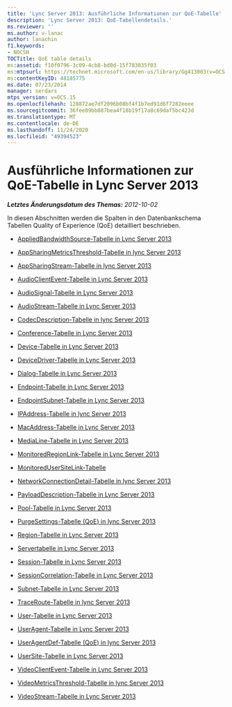 ```yaml
---
title: 'Lync Server 2013: Ausführliche Informationen zur QoE-Tabelle'
description: 'Lync Server 2013: QoE-Tabellendetails.'
ms.reviewer: ''
ms.author: v-lanac
author: lanachin
f1.keywords:
- NOCSH
TOCTitle: QoE table details
ms:assetid: f10f0796-3c09-4cb8-bd0d-15f783835f03
ms:mtpsurl: https://technet.microsoft.com/en-us/library/Gg413003(v=OCS.15)
ms:contentKeyID: 48185775
ms.date: 07/23/2014
manager: serdars
mtps_version: v=OCS.15
ms.openlocfilehash: 128872ae7df2096b08bf4f1b7ed91d6f7282eeee
ms.sourcegitcommit: 36fee89bb887bea4f18b19f17a8c69daf5bc423d
ms.translationtype: MT
ms.contentlocale: de-DE
ms.lasthandoff: 11/24/2020
ms.locfileid: "49394523"
---
```

# <a name="qoe-table-details-in-lync-server-2013"></a>Ausführliche Informationen zur QoE-Tabelle in Lync Server 2013

<div data-xmlns="http://www.w3.org/1999/xhtml">

<div class="topic" data-xmlns="http://www.w3.org/1999/xhtml" data-msxsl="urn:schemas-microsoft-com:xslt" data-cs="https://msdn.microsoft.com/">

<div data-asp="https://msdn2.microsoft.com/asp">



</div>

<div id="mainSection">

<div id="mainBody">

<span> </span>

_**Letztes Änderungsdatum des Themas:** 2012-10-02_

In diesen Abschnitten werden die Spalten in den Datenbankschema Tabellen Quality of Experience (QoE) detailliert beschrieben.

  - [AppliedBandwidthSource-Tabelle in Lync Server 2013](lync-server-2013-appliedbandwidthsource-table.md)

  - [AppSharingMetricsThreshold-Tabelle in lync Server 2013](lync-server-2013-appsharingmetricsthreshold-table.md)

  - [AppSharingStream-Tabelle in lync Server 2013](lync-server-2013-appsharingstream-table.md)

  - [AudioClientEvent-Tabelle in Lync Server 2013](lync-server-2013-audioclientevent-table.md)

  - [AudioSignal-Tabelle in Lync Server 2013](lync-server-2013-audiosignal-table.md)

  - [AudioStream-Tabelle in Lync Server 2013](lync-server-2013-audiostream-table.md)

  - [CodecDescription-Tabelle in lync Server 2013](lync-server-2013-codecdescription-table.md)

  - [Conference-Tabelle in Lync Server 2013](lync-server-2013-conference-table.md)

  - [Device-Tabelle in Lync Server 2013](lync-server-2013-device-table.md)

  - [DeviceDriver-Tabelle in Lync Server 2013](lync-server-2013-devicedriver-table.md)

  - [Dialog-Tabelle in Lync Server 2013](lync-server-2013-dialog-table.md)

  - [Endpoint-Tabelle in Lync Server 2013](lync-server-2013-endpoint-table.md)

  - [EndpointSubnet-Tabelle in Lync Server 2013](lync-server-2013-endpointsubnet-table.md)

  - [IPAddress-Tabelle in lync Server 2013](lync-server-2013-ipaddress-table.md)

  - [MacAddress-Tabelle in Lync Server 2013](lync-server-2013-macaddress-table.md)

  - [MediaLine-Tabelle in Lync Server 2013](lync-server-2013-medialine-table.md)

  - [MonitoredRegionLink-Tabelle in Lync Server 2013](lync-server-2013-monitoredregionlink-table.md)

  - [MonitoredUserSiteLink-Tabelle](monitoredusersitelink-table.md)

  - [NetworkConnectionDetail-Tabelle in lync Server 2013](lync-server-2013-networkconnectiondetail-table.md)

  - [PayloadDescription-Tabelle in Lync Server 2013](lync-server-2013-payloaddescription-table.md)

  - [Pool-Tabelle in Lync Server 2013](lync-server-2013-pool-table.md)

  - [PurgeSettings-Tabelle (QoE) in lync Server 2013](lync-server-2013-purgesettings-table-qoe.md)

  - [Region-Tabelle in Lync Server 2013](lync-server-2013-region-table.md)

  - [Servertabelle in Lync Server 2013](lync-server-2013-server-table.md)

  - [Session-Tabelle in Lync Server 2013](lync-server-2013-session-table.md)

  - [SessionCorrelation-Tabelle in Lync Server 2013](lync-server-2013-sessioncorrelation-table.md)

  - [Subnet-Tabelle in Lync Server 2013](lync-server-2013-subnet-table.md)

  - [TraceRoute-Tabelle in lync Server 2013](lync-server-2013-traceroute-table.md)

  - [User-Tabelle in Lync Server 2013](lync-server-2013-user-table.md)

  - [UserAgent-Tabelle in Lync Server 2013](lync-server-2013-useragent-table.md)

  - [UserAgentDef-Tabelle (QoE) in lync Server 2013](lync-server-2013-useragentdef-table-qoe.md)

  - [UserSite-Tabelle in Lync Server 2013](lync-server-2013-usersite-table.md)

  - [VideoClientEvent-Tabelle in Lync Server 2013](lync-server-2013-videoclientevent-table.md)

  - [VideoMetricsThreshold-Tabelle in lync Server 2013](lync-server-2013-videometricsthreshold-table.md)

  - [VideoStream-Tabelle in Lync Server 2013](lync-server-2013-videostream-table.md)

</div>

<span> </span>

</div>

</div>

</div>

